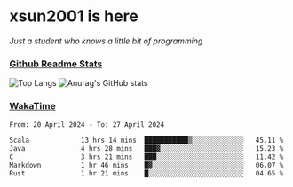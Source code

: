 # xsun2001 is here

*Just a student who knows a little bit of programming*

### [Github Readme Stats](https://github.com/anuraghazra/github-readme-stats)

![Top Langs](https://github-readme-stats.vercel.app/api/top-langs/?username=xsun2001&layout=compact&theme=radical) ![Anurag's GitHub stats](https://github-readme-stats.vercel.app/api?username=xsun2001&show_icons=true&theme=radical)

### [WakaTime](https://wakatime.com)

<!--START_SECTION:waka-->

```txt
From: 20 April 2024 - To: 27 April 2024

Scala             13 hrs 14 mins  ███████████▒░░░░░░░░░░░░░   45.11 %
Java              4 hrs 28 mins   ███▓░░░░░░░░░░░░░░░░░░░░░   15.23 %
C                 3 hrs 21 mins   ███░░░░░░░░░░░░░░░░░░░░░░   11.42 %
Markdown          1 hr 46 mins    █▓░░░░░░░░░░░░░░░░░░░░░░░   06.07 %
Rust              1 hr 21 mins    █░░░░░░░░░░░░░░░░░░░░░░░░   04.65 %
```

<!--END_SECTION:waka-->
